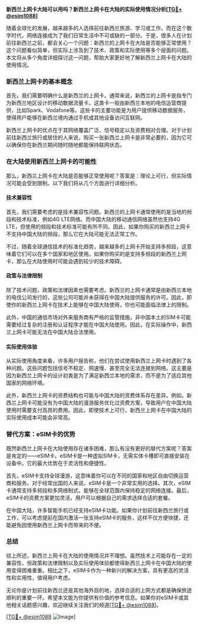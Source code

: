 **新西兰上网卡大陆可以用吗？新西兰上网卡在大陆的实际使用情况分析[[TG💪+ @esim1088](https://t.me/s/esim1088)]**

随着全球化的发展，越来越多的人选择前往新西兰旅游、学习或工作。而在这个数字时代，网络连接成为了我们日常生活中不可或缺的一部分。于是，很多人在计划前往新西兰之前，都会关心一个问题：新西兰的上网卡在大陆是否能够正常使用？这个问题看似简单，但实际上涉及到了技术、政策和实际使用等多个层面的问题。本文将从多个角度详细探讨这一问题，帮助大家更好地了解新西兰上网卡在大陆的使用情况。

### 新西兰上网卡的基本概念

首先，我们需要明确什么是新西兰的上网卡。通常来说，新西兰的上网卡是指专门为新西兰地区设计的移动数据流量卡。这类卡一般由新西兰本地的电信运营商提供，比如Spark、Vodafone等。这些卡的主要功能是为用户提供移动数据服务，使得用户能够在新西兰境内通过手机或其他设备访问互联网。

新西兰上网卡的优点在于其网络覆盖广泛、信号稳定以及资费相对合理。对于计划前往新西兰旅行或居住的人来说，购买一张新西兰上网卡是非常必要的，因为它可以确保你在新西兰期间随时随地都能保持联网状态。

### 在大陆使用新西兰上网卡的可能性

那么，新西兰上网卡在大陆是否能够正常使用呢？答案是：理论上可行，但实际情况可能会受到限制。以下我们将从几个方面进行详细分析。

#### 技术兼容性

首先，我们需要考虑的是技术兼容性问题。新西兰的上网卡通常使用的是当地的频段和技术标准，例如4G LTE网络。而中国大陆的移动通信网络虽然也支持4G LTE，但使用的频段和技术标准可能有所不同。因此，如果你购买的新西兰上网卡不支持中国大陆的频段，那么它在大陆可能无法正常工作。

不过，随着全球通信技术的标准化趋势，越来越多的上网卡开始支持多频段，这意味着它们可以在多个国家和地区使用。如果你购买的是支持多频段的新西兰上网卡，那么在大陆使用时可能会遇到较少的技术障碍。

#### 政策与法律限制

除了技术问题，政策和法律因素也需要考虑。新西兰的上网卡通常是由新西兰本地的电信公司发行的，这些公司可能并未获得在中国大陆提供服务的许可。因此，即使你的新西兰上网卡在技术上能够在中国大陆使用，你也可能面临法律上的限制。

此外，中国的通信市场对外来服务商有严格的监管措施，非中国本土的SIM卡可能需要经过复杂的注册和认证程序才能在中国大陆使用。因此，在实际操作中，新西兰上网卡可能无法在中国大陆合法使用。

#### 实际使用体验

从实际使用角度来看，许多用户报告称，他们在尝试使用新西兰上网卡时遇到了各种问题。这些问题包括信号不稳定、网速慢、甚至完全无法连接到网络。这主要是因为新西兰上网卡的设计初衷是为了满足新西兰本地的需求，而不是为了适应其他国家的网络环境。

此外，新西兰上网卡的资费结构也可能与中国大陆的资费体系存在差异。例如，新西兰上网卡可能没有为中国大陆的漫游服务优化过资费方案，导致用户在中国大陆使用时需要支付高昂的费用。因此，即使技术上可行，新西兰上网卡在中国大陆的实际使用成本可能会非常高。

### 替代方案：eSIM卡的优势

既然新西兰上网卡在大陆使用存在诸多困难，那么有没有更好的替代方案呢？答案是肯定的——eSIM卡。eSIM卡是一种虚拟SIM卡，无需实体卡槽即可直接安装在设备中。它的最大优势在于灵活性和便捷性。

首先，eSIM卡支持全球漫游，这意味着你可以在不同的国家和地区自由切换运营商和服务。对于经常出国的人来说，eSIM卡是一个非常实用的选择。其次，eSIM卡通常支持多频段和多网络制式，能够在全球范围内保持稳定的网络连接。最后，eSIM卡的资费方案更加灵活，用户可以根据自己的需求选择合适的套餐。

在中国大陆，许多智能手机已经支持eSIM卡功能。如果你计划前往新西兰旅行或工作，可以考虑提前在国内激活一张支持eSIM卡的服务，这样不仅方便快捷，还能避免因使用新西兰上网卡而带来的不便。

### 总结

综上所述，新西兰上网卡在大陆的使用情况并不理想。虽然技术上可能存在一定的兼容性，但政策和法律限制以及实际使用体验都使得新西兰上网卡在中国大陆的使用变得困难重重。相比之下，eSIM卡作为一种新兴的解决方案，具有更高的灵活性和实用性，值得用户考虑。

无论你是计划前往新西兰还是其他海外目的地，选择合适的上网方式都是确保旅途顺利的重要一环。希望本文能为你提供有价值的参考信息。如果你对eSIM卡或其他相关话题感兴趣，欢迎继续关注我们的频道[[TG💪+ @esim1088](https://t.me/s/esim1088)]。

[[TG💪+ @esim1088](https://t.me/s/esim1088) ![Image](https://i.postimg.cc/4NQfJmqS/Snipaste-2025-05-13-00-14-12.png)]